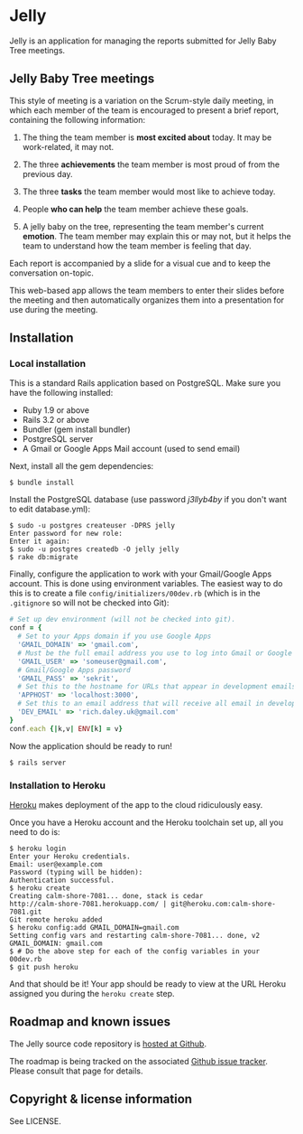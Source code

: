 # Jelly

Jelly is an application for managing the reports submitted for Jelly Baby Tree meetings.

## Jelly Baby Tree meetings

This style of meeting is a variation on the Scrum-style daily meeting, in which each member of the team is encouraged to present a brief report, containing the
following information:

1. The thing the team member is **most excited about** today. It may be work-related, it may not.

2. The three **achievements** the team member is most proud of from the previous day.

3. The three **tasks** the team member would most like to achieve today.

4. People **who can help** the team member achieve these goals.

5. A jelly baby on the tree, representing the team member's current **emotion**. The team member may explain this or may not, but it helps the team to understand how the team member is feeling that day.

Each report is accompanied by a slide for a visual cue and to keep the conversation on-topic.

This web-based app allows the team members to enter their slides before the meeting and then automatically organizes them into a presentation for use during the meeting.

## Installation

### Local installation

This is a standard Rails application based on PostgreSQL. Make sure you have
the following installed:

* Ruby 1.9 or above
* Rails 3.2 or above
* Bundler (gem install bundler)
* PostgreSQL server
* A Gmail or Google Apps Mail account (used to send email)

Next, install all the gem dependencies:

```console
$ bundle install
```

Install the PostgreSQL database (use password *j3llyb4by* if you don't want to edit database.yml):

```console
$ sudo -u postgres createuser -DPRS jelly
Enter password for new role: 
Enter it again: 
$ sudo -u postgres createdb -O jelly jelly
$ rake db:migrate
```

Finally, configure the application to work with your Gmail/Google Apps account. This is done using environment variables. The easiest way to do this is to create a file `config/initializers/00dev.rb` (which is in the `.gitignore` so will not be checked into Git):

```ruby
# Set up dev environment (will not be checked into git).
conf = {
  # Set to your Apps domain if you use Google Apps
  'GMAIL_DOMAIN' => 'gmail.com',
  # Must be the full email address you use to log into Gmail or Google Apps
  'GMAIL_USER' => 'someuser@gmail.com',
  # Gmail/Google Apps password
  'GMAIL_PASS' => 'sekrit',
  # Set this to the hostname for URLs that appear in development emails 
  'APPHOST' => 'localhost:3000',
  # Set this to an email address that will receive all email in development mode
  'DEV_EMAIL' => 'rich.daley.uk@gmail.com'
}
conf.each {|k,v| ENV[k] = v}
```
Now the application should be ready to run!

```console
$ rails server
```

### Installation to Heroku

[Heroku](http://www.heroku.com/) makes deployment of the app to the cloud ridiculously easy.

Once you have a Heroku account and the Heroku toolchain set up, all you need to do is:

```console
$ heroku login
Enter your Heroku credentials.
Email: user@example.com
Password (typing will be hidden): 
Authentication successful.
$ heroku create
Creating calm-shore-7081... done, stack is cedar
http://calm-shore-7081.herokuapp.com/ | git@heroku.com:calm-shore-7081.git
Git remote heroku added
$ heroku config:add GMAIL_DOMAIN=gmail.com
Setting config vars and restarting calm-shore-7081... done, v2
GMAIL_DOMAIN: gmail.com
$ # Do the above step for each of the config variables in your 00dev.rb
$ git push heroku
```

And that should be it! Your app should be ready to view at the URL Heroku assigned you during the `heroku create` step.

## Roadmap and known issues

The Jelly source code repository is [hosted at Github](https://github.com/pedantic-git/jelly).

The roadmap is being tracked on the associated [Github issue tracker](https://github.com/pedantic-git/jelly/issues). Please consult that page for details.

## Copyright & license information

See LICENSE.
